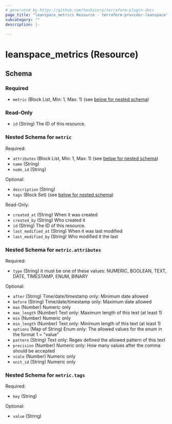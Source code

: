 ```yaml
---
# generated by https://github.com/hashicorp/terraform-plugin-docs
page_title: "leanspace_metrics Resource - terraform-provider-leanspace"
subcategory: ""
description: |-
  
---
```


# leanspace_metrics (Resource)





<!-- schema generated by tfplugindocs -->
## Schema

### Required

- `metric` (Block List, Min: 1, Max: 1) (see [below for nested schema](#nestedblock--metric))

### Read-Only

- `id` (String) The ID of this resource.

<a id="nestedblock--metric"></a>
### Nested Schema for `metric`

Required:

- `attributes` (Block List, Min: 1, Max: 1) (see [below for nested schema](#nestedblock--metric--attributes))
- `name` (String)
- `node_id` (String)

Optional:

- `description` (String)
- `tags` (Block Set) (see [below for nested schema](#nestedblock--metric--tags))

Read-Only:

- `created_at` (String) When it was created
- `created_by` (String) Who created it
- `id` (String) The ID of this resource.
- `last_modified_at` (String) When it was last modified
- `last_modified_by` (String) Who modified it the last

<a id="nestedblock--metric--attributes"></a>
### Nested Schema for `metric.attributes`

Required:

- `type` (String) it must be one of these values: NUMERIC, BOOLEAN, TEXT, DATE, TIMESTAMP, ENUM, BINARY

Optional:

- `after` (String) Time/date/timestamp only: Minimum date allowed
- `before` (String) Time/date/timestamp only: Maximum date allowed
- `max` (Number) Numeric only
- `max_length` (Number) Text only: Maximum length of this text (at least 1)
- `min` (Number) Numeric only
- `min_length` (Number) Text only: Minimum length of this text (at least 1)
- `options` (Map of String) Enum only: The allowed values for the enum in the format 1 = "value"
- `pattern` (String) Text only: Regex defined the allowed pattern of this text
- `precision` (Number) Numeric only: How many values after the comma should be accepted
- `scale` (Number) Numeric only
- `unit_id` (String) Numeric only


<a id="nestedblock--metric--tags"></a>
### Nested Schema for `metric.tags`

Required:

- `key` (String)

Optional:

- `value` (String)


